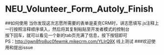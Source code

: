 # NEU_Volunteer_Form_Autoly_Finish
##如何使用
当你发现这次志愿所需要的表单是麦克CRM时，讲志愿填写.js注释上一行按照注释顺序填入，然后将其复制粘贴至开发者模式的控制台<br/>
按下回车，就可以看见一个新的tab页充满了信息，按下按钮即可<br/>
PS：http://gwn8fro8uc0fewmk.mikecrm.com/YLIrQ9X 线上测试
###欢迎使用和提出issue
